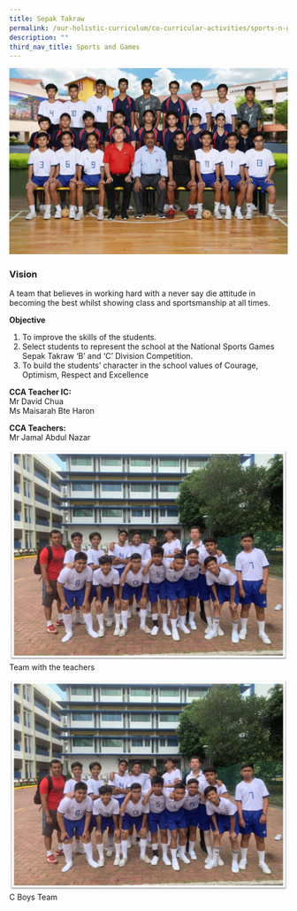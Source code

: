 ```yaml
---
title: Sepak Takraw
permalink: /our-holistic-curriculum/co-curricular-activities/sports-n-games/sepak-takraw/
description: ""
third_nav_title: Sports and Games
---
```

![](/images/Sepak-Takraw-Formal.jpg)

### Vision
A team that believes in working hard with a never say die attitude in becoming the best whilst showing class and sportsmanship at all times.

**Objective** <br>
1) To improve the skills of the students.
2) Select students to represent the school at the National Sports Games Sepak Takraw ‘B’ and ‘C’ Division Competition.
3) To build the students’ character in the school values of Courage, Optimism, Respect and Excellence

**CCA Teacher IC:** <br>
Mr David Chua <br>
Ms Maisarah Bte Haron

**CCA Teachers:** <br>
Mr Jamal Abdul Nazar

![](/images/With%20the%20Teachers.jpg)
Team with the teachers

![](/images/With%20the%20Teachers%20(1).jpg)
C Boys Team